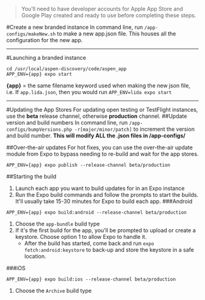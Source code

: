 > You'll need to have developer accounts for Apple App Store and Google Play created and ready to use before completing these steps.

#Create a new branded instance
In command line, run `/app-configs/makeNew.sh` to make a new app.json file. This houses all the configuration for the new app.

---
#Launching a branded instance
```
cd /usr/local/aspen-discovery/code/aspen_app
APP_ENV={app} expo start
```
**{app}** = the same filename keyword used when making the new json file, i.e. If `app.lida.json`, then you would run `APP_ENV=lida expo start`

---
#Updating the App Stores
For updating open testing or TestFlight instances, use the **beta** release channel, otherwise **production** channel.
##Update version and build numbers
In command line, run `/app-configs/bumpVersions.php -r[major/minor/patch]` to increment the version and build number. **This will modify ALL the .json files in /app-configs/**

##Over-the-air updates
For hot fixes, you can use the over-the-air update module from Expo to bypass needing to re-build and wait for the app stores.
```
APP_ENV={app} expo publish --release-channel beta/production
```

##Starting the build
1. Launch each app you want to build updates for in an Expo instance
2. Run the Expo build commands and follow the prompts to start the builds. It'll usually take 15-30 minutes for Expo to build each app.
###Android
```
APP_ENV={app} expo build:android --release-channel beta/production
```
1. Choose the `app-bundle` build type
2. If it's the first build for the app, you'll be prompted to upload or create a keystore. Choose option 1 to allow Expo to handle it.
   - After the build has started, come back and run `expo fetch:android:keystore` to back-up and store the keystore in a safe location.

###iOS
```
APP_ENV={app} expo build:ios --release-channel beta/production
```
1. Choose the `Archive` build type